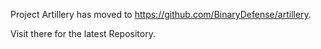 Project Artillery has moved to 
https://github.com/BinaryDefense/artillery. 

Visit there for the latest Repository.
